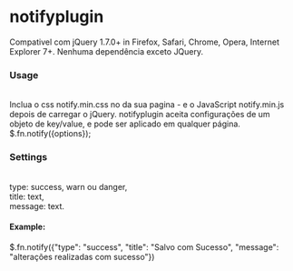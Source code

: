 # notifyplugin

Compativel com jQuery 1.7.0+ in Firefox, Safari, Chrome, Opera, Internet Explorer 7+. Nenhuma dependência exceto JQuery.

<h3>Usage</h3></br>
Inclua o css notify.min.css no <head> da sua pagina - e o JavaScript notify.min.js depois de carregar o jQuery. notifyplugin aceita configurações de um objeto de key/value, e pode ser aplicado em qualquer página.
$.fn.notify({options});
<h3>Settings</h3></br>
type: success, warn ou danger,</br>
title: text,</br>
message: text.</br>
<h4>Example:</h4> $.fn.notify({"type": "success", "title": "Salvo com Sucesso", "message": "alterações realizadas com sucesso"})


